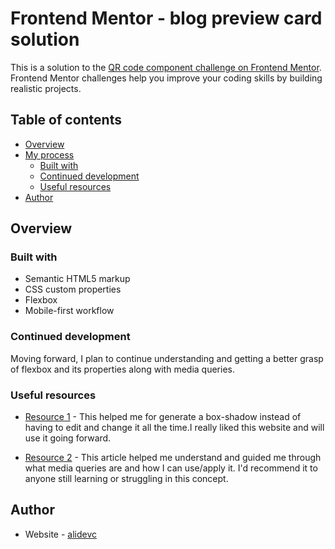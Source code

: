 # Frontend Mentor - blog preview card solution

This is a solution to the [QR code component challenge on Frontend Mentor](https://www.frontendmentor.io/challenges/qr-code-component-iux_sIO_H). Frontend Mentor challenges help you improve your coding skills by building realistic projects. 

## Table of contents

- [Overview](#overview)
  <!-- - [Links](#links) -->
- [My process](#my-process)
  - [Built with](#built-with)
  - [Continued development](#continued-development)
  - [Useful resources](#useful-resources)
- [Author](#author)

## Overview

<!-- ### Links

- Solution URL: [Add solution URL here](https://your-solution-url.com)
- Live Site URL: [Add live site URL here](https://your-live-site-url.com) -->

### Built with

- Semantic HTML5 markup
- CSS custom properties
- Flexbox
- Mobile-first workflow

### Continued development

Moving forward, I plan to continue understanding and getting a better grasp of flexbox and its properties along with media queries.

### Useful resources

- [Resource 1](https://www.cssmatic.com/box-shadow) - This helped me for generate a box-shadow instead of having to edit and change it all the time.I really liked this website and will use it going forward.

- [Resource 2](https://www.freecodecamp.org/news/css-media-queries-breakpoints-media-types-standard-resolutions-and-more/) - This article helped me understand and guided me through what media queries are and how I can use/apply it. I'd recommend it to anyone still learning or struggling in this concept.

## Author

- Website - [alidevc](https://www.github.com/alidevc)
